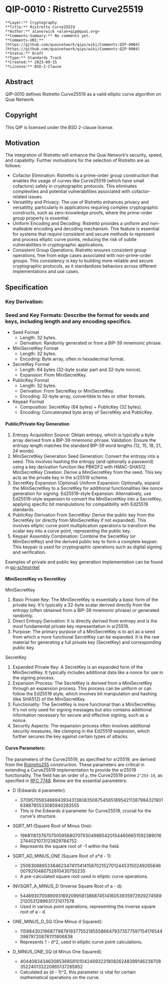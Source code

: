 # QIP-0010 : Ristretto Curve25519

```
**Layer:** Cryptography  
**Title:** Ristretto Curve25519
**Author:** alanorwick <alan+qip@quai.org>  
**Comments-Summary:** No comments yet.  
**Comments-URI:** [https://github.com/quainetwork/qips/wiki/Comments:QIP-0004](https://github.com/quainetwork/qips/wiki/Comments:QIP-0004)  
**Status:** Draft  
**Type:** Standards Track  
**Created:** 2023-09-15  
**License:** BSD-2-Clause
```


## Abstract

QIP-0010 defines Ristretto Curve25519 as a valid elliptic curve algorithm on Quai Network.

## Copyright

This QIP is licensed under the BSD 2-clause license.

## Motivation
The integration of Ristretto will enhance the Quai Network’s security, speed, and capability. Further motivations for the selection of Ristretto are as follows:
- Cofactor Elimination: Ristretto is a prime-order group construction that enables the usage of curves like Curve25519 (which have small cofactors) safely in cryptographic protocols. This eliminates complexities and potential vulnerabilities associated with cofactor-related issues.
- Versatility and Privacy: The use of Ristretto enhances privacy and versatility, particularly in applications requiring complex cryptographic constructs, such as zero-knowledge proofs, where the prime-order group property is essential.
- Uniform Encoding and Decoding: Ristretto provides a uniform and non-malleable encoding and decoding mechanism. This feature is essential for systems that require consistent and secure methods to represent and process elliptic curve points, reducing the risk of subtle vulnerabilities in cryptographic applications.
- Consistent Group Operations: Ristretto ensures consistent group operations, free from edge cases associated with non-prime-order groups. This consistency is key to building more reliable and secure cryptographic protocols, as it standardizes behaviors across different implementations and use cases.


## Specification

### Key Derivation:
### Seed and Key Formats: Describe the format for seeds and keys, including length and any encoding specifics.
- Seed Format
    - Length: 32 bytes.
    - Derivation: Randomly generated or from a BIP-39 mnemonic phrase.
- MiniSecretKey Format
    - Length: 32 bytes.
    - Encoding: Byte array, often in hexadecimal format.
- SecretKey Format
    - Length: 64 bytes (32-byte scalar part and 32-byte nonce).
    - Expansion: From MiniSecretKey.
- PublicKey Format
    - Length: 32 bytes.
    - Derivation: From SecretKey or MiniSecretKey.
    - Encoding: 32-byte array, convertible to hex or other formats.
- Keypair Format
    - Composition: SecretKey (64 bytes) + PublicKey (32 bytes).
    - Encoding: Concatenated byte array of SecretKey and PublicKey.

#### Public/Private Key Generation
1. Entropy Acquisition
Source: Obtain entropy, which is typically a byte array derived from a BIP-39 mnemonic phrase.
Validation: Ensure the entropy length matches the standard BIP-39 word lengths (12, 15, 18, 21, 24 words).
2. MiniSecretKey Generation
Seed Generation: Convert the entropy into a seed. This involves hashing the entropy (and optionally a password) using a key derivation function like PBKDF2 with HMAC-SHA512.
MiniSecretKey Creation: Derive a MiniSecretKey from the seed. This key acts as the private key in the sr25519 scheme.
4. SecretKey Expansion (Optional)
Uniform Expansion: Optionally, expand the MiniSecretKey to a SecretKey for additional functionalities like nonce generation for signing.
Ed25519-style Expansion: Alternatively, use Ed25519-style expansion to convert the MiniSecretKey into a SecretKey, applying specific bit manipulations for compatibility with Ed25519 standards.
4. PublicKey Derivation
From SecretKey: Derive the public key from the SecretKey (or directly from MiniSecretKey if not expanded). This involves elliptic curve point multiplication operations to transform the scalar key into a curve point, representing the public key.
5. Keypair Assembly
Combination: Combine the SecretKey (or MiniSecretKey) and the derived public key to form a complete keypair. This keypair is used for cryptographic operations such as digital signing and verification.

Examples of private and public key generation implementation can be found in [go-schnorrkel](https://github.com/ChainSafe/go-schnorrkel/blob/master/keys.go)

#### MiniSecretKey vs SecretKey
MiniSecretKey
1. Basic Private Key: The MiniSecretKey is essentially a basic form of the private key. It's typically a 32-byte scalar derived directly from the entropy (often obtained from a BIP-39 mnemonic phrase) or generated randomly.
2. Direct Entropy Derivation: It is directly derived from entropy and is the most fundamental private key representation in sr25519.
3. Purpose: The primary purpose of a MiniSecretKey is to act as a seed from which a more functional SecretKey can be expanded. It is the raw material for generating a full private key (SecretKey) and corresponding public key.

SecretKey
1. Expanded Private Key: A SecretKey is an expanded form of the MiniSecretKey. It typically includes additional data like a nonce for use in the signing process.
2. Expansion Process: The SecretKey is derived from a MiniSecretKey through an expansion process. This process can be uniform or can follow the Ed25519 style, which involves bit manipulation and hashing (like SHA512) of the MiniSecretKey.
3. Functionality: The SecretKey is more functional than a MiniSecretKey. It's not only used for signing messages but also contains additional information necessary for secure and effective signing, such as a nonce.
4. Security Aspects: The expansion process often involves additional security measures, like clamping in the Ed25519 expansion, which further secures the key against certain types of attacks.

#### Curve Parameters:
The parameters of the Curve25519, as specified for sr25519, are derived from the [Ristretto255](https://github.com/gtank/ristretto255/blob/master/ristretto255.go) construction. These parameters are critical in extending a Curve25519 implementation to provide the sr25519 functionality. The field has an order of `p`, the Curve25519 prime `2^255-19`, as specified in [RFC 7748](https://datatracker.ietf.org/doc/html/rfc7748#section-4.1). Below are the essential parameters:
- D (Edwards d parameter):
    - 37095705934669439343138083508754565189542113879843219016388785533085940283555
    - This is the Edwards d parameter for Curve25519, crucial for the curve's structure.

- SQRT_M1 (Square Root of Minus One):
    - 19681161376707505956807079304988542015446066515923890162744021073123829784752
    - Represents the square root of -1 within the field.

- SQRT_AD_MINUS_ONE (Square Root of a*d - 1):
    - 25063068953384623474111414158702152701244531502492656460079210480752610430750235
    - A pre-calculated square root used in elliptic curve operations.

- INVSQRT_A_MINUS_D (Inverse Square Root of a - d):
    - 5446930700890931692099581386874514160539359729292745692120531289631721017578
    - Used in various point operations, representing the inverse square root of a - d.

- ONE_MINUS_D_SQ (One Minus d Squared):
    - 11598430216687798791937755218555866479373577597154176544398797208761111806838
    - Represents 1 - d^2, used in elliptic curve point calculations.

- D_MINUS_ONE_SQ (d Minus One Squared):
    - 40440834346308536858101042469323190826248399146238708352240133220865137265952
    - Calculated as (d - 1)^2, this parameter is vital for certain mathematical operations on the curve.
